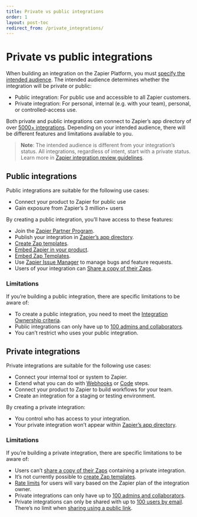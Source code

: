 ```yaml
---
title: Private vs public integrations
order: 1
layout: post-toc
redirect_from: /private_integrations/
---
```

# Private vs public integrations

When building an integration on the Zapier Platform, you must [specify the intended audience](https://platform.zapier.com/quickstart/create-integration). The intended audience determines whether the integration will be private or public:

* Public integration: For public use and accessible to all Zapier customers.
* Private integration: For personal, internal (e.g. with your team), personal, or controlled-access use.

Both private and public integrations can connect to Zapier’s app directory of over [5000+ integrations](https://zapier.com/apps). Depending on your intended audience, there will be different features and limitations available to you. 

> **Note**: The intended audience is different from your integration’s status. All integrations, regardless of intent, start with a private status. Learn more in [Zapier integration review guidelines](https://platform.zapier.com/partners/integration-review-guidelines).



## Public integrations

Public integrations are suitable for the following use cases:

* Connect your product to Zapier for public use
* Gain exposure from Zapier’s 3 million+ users



 By creating a public integration, you’ll have access to these features:

* Join the [Zapier Partner Program](https://zapier.com/platform/partner-program).
* Publish your integration in [Zapier’s app directory](https://zapier.com/apps).
* [Create Zap templates](https://platform.zapier.com/partners/zap-templates).
* [Embed Zapier in your product](https://platform.zapier.com/embed/overview).
* [Embed Zap Templates](https://platform.zapier.com/embed/zap-templates).
* Use [Zapier Issue Manager](https://platform.zapier.com/partners/zim) to manage bugs and feature requests.
* Users of your integration can [Share a copy of their Zaps](https://help.zapier.com/hc/en-us/articles/8496292155405-Share-a-copy-of-your-Zap).

### Limitations

If you’re building a public integration, there are specific limitations to be aware of: 

* To create a public integration, you need to meet the [Integration Ownership criteria](https://platform.zapier.com/partners/integration-review-guidelines#21-integration-ownership).
* Public integrations can only have up to [100 admins and collaborators](https://platform.zapier.com/quickstart/invite-team-member). 
* You can’t restrict who uses your public integration.



## Private integrations

Private integrations are suitable for the following use cases: 

* Connect your internal tool or system to Zapier.
* Extend what you can do with [Webhooks](https://help.zapier.com/hc/en-us/articles/8496326446989-Send-webhooks-in-Zaps) or [Code](https://help.zapier.com/hc/en-us/articles/8496310939021-Use-JavaScript-code-in-Zaps) steps.
* Connect your product to Zapier to build workflows for your team.
* Create an integration for a staging or testing environment.

By creating a private integration:

* You control who has access to your integration.
* Your private integration won’t appear within [Zapier’s app directory](https://zapier.com/apps).

### Limitations

If you’re building a private integration, there are specific limitations to be aware of: 

* Users can’t [share a copy of their Zaps](https://help.zapier.com/hc/en-us/articles/8496292155405-Share-a-copy-of-your-Zap) containing a private integration. 
* It’s not currently possible to [create Zap templates](https://platform.zapier.com/partners/zap-templates).
* [Rate limits](https://platform.zapier.com/private_integrations/private-integration-rate-limits) for users will vary based on the Zapier plan of the integration owner.
* Private integrations can only have up to [100 admins and collaborators](https://platform.zapier.com/quickstart/invite-team-member). 
* Private integrations can only be shared with up to [100 users by email](https://platform.zapier.com/private_integrations/share-your-private-integration#invite-users-by-email). There’s no limit when [sharing using a public link](https://platform.zapier.com/private_integrations/share-your-private-integration#invite-users-with-a-public-link).






